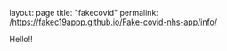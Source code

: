 layout: page
title: "fakecovid"
permalink: /https://fakec19appp.github.io/Fake-covid-nhs-app/info/

Hello!!
